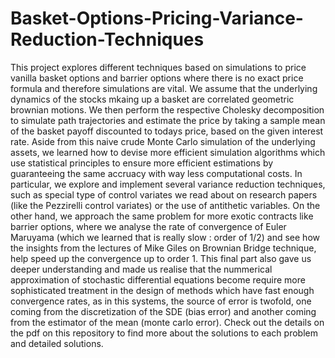 # Basket-Options-Pricing-Variance-Reduction-Techniques
This project explores different techniques based on simulations to price vanilla basket options and barrier options where there is no exact price formula and therefore simulations are vital. We assume that the underlying dynamics of the stocks mkaing up a basket are correlated geometric brownian motions. We then perform the respective Cholesky decomposition to simulate path trajectories and estimate the price by taking a sample mean of the basket payoff discounted to todays price, based on the given interest rate. Aside from this naive crude Monte Carlo simulation of the underlying assets, we learned how to devise more efficient simulation algorithms which use statistical principles to ensure more efficient estimations by guaranteeing the same accruacy with way less computational costs. In particular, we explore and implement several variance reduction techniques, such as special type of control variates we read about on research papers (like the Pezzirelli control variates) or the use of antithetic variables. On the other hand, we approach the same problem for more exotic contracts like barrier options, where we analyse the rate of convergence of Euler Maruyama (which we learned that is really slow : order of 1/2) and see how the insights from the lectures of Mike Giles on Brownian Bridge technique, help speed up the convergence up to order 1. This final part also gave us deeper understanding and made us realise that the nummerical approximation of stochastic differential equations become require more sophisticated treatment in the design of methods which have fast enough convergence rates, as in this systems, the source of error is twofold, one coming from the discretization of the SDE (bias error) and another coming from the estimator of the mean (monte carlo error). Check out the details on the pdf on this repository to find more about the solutions to each problem and detailed solutions.  

